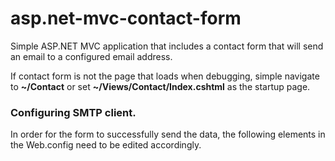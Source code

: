 # asp.net-mvc-contact-form
Simple ASP.NET MVC application that includes a contact form that will send an email to a configured email address.

If contact form is not the page that loads when debugging, simple navigate to <strong>~/Contact</strong> or set <strong>~/Views/Contact/Index.cshtml</strong> as the startup page.

<h3>Configuring SMTP client.</h3>
In order for the form to successfully send the data, the following elements in the Web.config need to be edited accordingly.
<pre>
	<add key="ContactSMTPServer" value="" />
	<add key="ContactSMTPPort" value="" />
	<add key="ContactSMTPUser" value=""/>
	<add key="ContactSMTPPassword" value=""/>
	<add key="ContactSMTPEnableSSL" value=""/> <!-- true or false-->
</pre>
